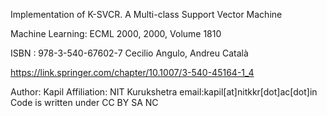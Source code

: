 Implementation of K-SVCR. A Multi-class Support Vector Machine

Machine Learning: ECML 2000, 2000, Volume 1810

ISBN : 978-3-540-67602-7
Cecilio Angulo, Andreu Català

https://link.springer.com/chapter/10.1007/3-540-45164-1_4

Author: Kapil
Affiliation: NIT Kurukshetra
email:kapil[at]nitkkr[dot]ac[dot]in
Code is written under CC BY SA NC
